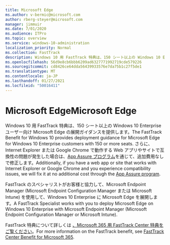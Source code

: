 ```yaml
---
title: Microsoft Edge
ms.author: v-bermic@microsoft.com
author: rberg-steyer@microsoft.com
manager: jimmuir
ms.date: 7/01/2020
ms.audience: ITPro
ms.topic: overview
ms.service: windows-10-administration
localization_priority: Normal
ms.collection: FastTrack
description: Windows 10 用 FastTrack 特典は、150 シート以上の Windows 10 Enterprise ユーザー向け Microsoft Edge の展開ガイダンスを提供します。
ms.openlocfilehash: 56d9e8cb6bbb6209ad6327771992719cde579226
ms.sourcegitcommit: cd8426ce64dda56439933576e7da75b1c27f5de1
ms.translationtype: MT
ms.contentlocale: ja-JP
ms.lasthandoff: 01/27/2021
ms.locfileid: "50016411"
---
```

# <a name="microsoft-edge"></a><span data-ttu-id="9fc04-103">Microsoft Edge</span><span class="sxs-lookup"><span data-stu-id="9fc04-103">Microsoft Edge</span></span>

<span data-ttu-id="9fc04-104">Windows 10 用 FastTrack 特典は、150 シート以上の Windows 10 Enterprise ユーザー向け Microsoft Edge の展開ガイダンスを提供します。</span><span class="sxs-lookup"><span data-stu-id="9fc04-104">The FastTrack Benefit for Windows 10 provides deployment guidance for Microsoft Edge for Windows 10 Enterprise customers with 150 or more seats.</span></span> <span data-ttu-id="9fc04-105">さらに、Internet Explorer または Google Chrome で動作する Web アプリやサイトで互換性の問題が発生した場合は、[App Assure プログラム](Win-10-app-assure.md)を通じて、追加費用なしで修正します。</span><span class="sxs-lookup"><span data-stu-id="9fc04-105">Additionally, if you have a web app or site that works with Internet Explorer or Google Chrome and you experience compatibility issues, we will fix it at no additional cost through the [App Assure program](Win-10-app-assure.md).</span></span>

<span data-ttu-id="9fc04-106">FastTrack のスペシャリストがお客様と協力して、Microsoft Endpoint Manager (Microsoft Endpoint Configuration Manager または Microsoft Intune) を使用して、Windows 10 Enterprise に Microsoft Edge を展開します。</span><span class="sxs-lookup"><span data-stu-id="9fc04-106">A FastTrack Specialist works with you to deploy Microsoft Edge on Windows 10 Enterprise with Microsoft Endpoint Manager (Microsoft Endpoint Configuration Manager or Microsoft Intune).</span></span>

<span data-ttu-id="9fc04-107">FastTrack 特典について詳しくは [、Microsoft 365 用 FastTrack Center 特典をご覧ください](introduction.md)。</span><span class="sxs-lookup"><span data-stu-id="9fc04-107">For more information on the FastTrack benefit, see [FastTrack Center Benefit for Microsoft 365](introduction.md).</span></span>
